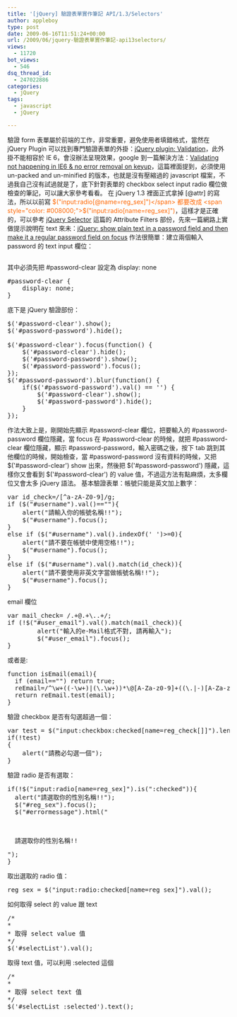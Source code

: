 ```yaml
---
title: '[jQuery] 驗證表單實作筆記 API/1.3/Selectors'
author: appleboy
type: post
date: 2009-06-16T11:51:24+00:00
url: /2009/06/jquery-驗證表單實作筆記-api13selectors/
views:
  - 11720
bot_views:
  - 546
dsq_thread_id:
  - 247022886
categories:
  - jQuery
tags:
  - javascript
  - jQuery

---
```

驗證 form 表單屬於前端的工作，非常重要，避免使用者填錯格式，當然在 jQuery Plugin 可以找到專門驗證表單的外掛：[jQuery plugin: Validation][1]，此外掛不能相容於 IE 6，會沒辦法呈現效果，google 到一篇解決方法：[Validating not happening in IE6 & no error removal on keyup][2]，這篇裡面提到，必須使用 un-packed and un-minified 的版本，也就是沒有壓縮過的 javascript 檔案，不過我自己沒有試過就是了，底下針對表單的 checkbox select input radio 欄位做檢查的筆記，可以讓大家參考看看。 在 jQuery 1.3 裡面正式拿掉 [@attr] 的寫法，所以以前寫 <span style="color: #ff6600;">$("input:radio[@name=reg_sex]")</span> 都要改成 <span style="color: #008000;">$("input:radio[name=reg_sex]")</span>，這樣才是正確的，可以參考 [jQuery Selector][3] 這篇的 Attribute Filters 部份，先來一篇網路上實做提示說明在 text 來未：[jQuery: show plain text in a password field and then make it a regular password field on focus][4] 作法很簡單：建立兩個輸入 password 的 text input 欄位： 

<pre class="brush: xml; title: ; notranslate" title=""></pre>

<!--more--> 其中必須先把 #password-clear 設定為 display: none 

<pre class="brush: css; title: ; notranslate" title="">#password-clear {
    display: none;
}</pre> 底下是 jQuery 驗證部份： 

<pre class="brush: jscript; title: ; notranslate" title="">$('#password-clear').show();
$('#password-password').hide();

$('#password-clear').focus(function() {
    $('#password-clear').hide();
    $('#password-password').show();
    $('#password-password').focus();
});
$('#password-password').blur(function() {
    if($('#password-password').val() == '') {
        $('#password-clear').show();
        $('#password-password').hide();
    }
});
</pre> 作法大致上是，剛開始先顯示 #password-clear 欄位，把要輸入的 #password-password 欄位隱藏，當 focus 在 #password-clear 的時候，就把 #password-clear 欄位隱藏，顯示 #password-password，輸入密碼之後，按下 tab 跳到其他欄位的時候，開始檢查，當 #password-password 沒有資料的時候，又把 $('#password-clear') show 出來，然後把 $('#password-password') 隱藏，這樣你又會看到 $('#password-clear') 的 value 值，不過這方法有點麻煩，太多欄位又會太多 jQuery 語法。 基本驗證表單：帳號只能是英文加上數字： 

<pre class="brush: jscript; title: ; notranslate" title="">var id_check=/[^a-zA-Z0-9]/g;
if ($("#username").val()==""){
	alert("請輸入你的帳號名稱!!");
	$("#username").focus();
}
else if ($("#username").val().indexOf(' ')>=0){
	alert("請不要在帳號中使用空格!!");
	$("#username").focus();
} 
else if ($("#username").val().match(id_check)){
	alert("請不要使用非英文字當做帳號名稱!!");
	$("#username").focus();
} </pre> email 欄位 

<pre class="brush: jscript; title: ; notranslate" title="">var mail_check= /.+@.+\..+/;
if (!$("#user_email").val().match(mail_check)){
		alert("輸入的e-Mail格式不對, 請再輸入");
		$("#user_email").focus();
}</pre> 或者是: 

<pre class="brush: jscript; title: ; notranslate" title="">function isEmail(email){
  if (email=="") return true;
  reEmail=/^\w+((-\w+)|(\.\w+))*\@[A-Za-z0-9]+((\.|-)[A-Za-z0-9]+)*\.[A-Za-z0-9]+$/
  return reEmail.test(email);
}</pre> 驗證 checkbox 是否有勾選超過一個： 

<pre class="brush: jscript; title: ; notranslate" title="">var test = $("input:checkbox:checked[name=reg_check[]]").length;
if(!test)
{
    alert("請務必勾選一個");
}</pre> 驗證 radio 是否有選取： 

<pre class="brush: jscript; title: ; notranslate" title="">if(!$("input:radio[name=reg_sex]").is(":checked")){
  alert("請選取你的性別名稱!!");
  $("#reg_sex").focus();
  $("#errormessage").html("

<p class='error'>
  請選取你的性別名稱!!
</p>");  
}</pre> 取出選取的 radio 值： 

<pre class="brush: jscript; title: ; notranslate" title="">reg_sex = $("input:radio:checked[name=reg_sex]").val();</pre> 如何取得 select 的 value 跟 text 

<pre class="brush: jscript; title: ; notranslate" title="">/*
*
* 取得 select value 值
*/
$('#selectList').val();</pre> 取得 text 值，可以利用 :selected 這個 

<pre class="brush: jscript; title: ; notranslate" title="">/*
*
* 取得 select text 值
*/
$('#selectList :selected').text();</pre>

 [1]: http://bassistance.de/jquery-plugins/jquery-plugin-validation/
 [2]: http://groups.google.com/group/jquery-en/browse_thread/thread/843bc94ffef99250
 [3]: http://docs.jquery.com/Selectors
 [4]: http://www.electrictoolbox.com/jquery-toggle-between-password-text-field/